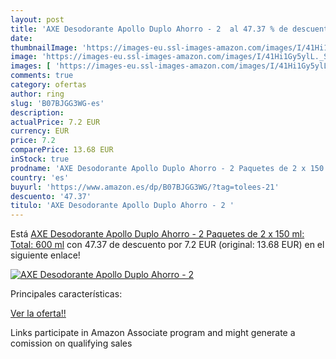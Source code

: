 ```yaml
---
layout: post
title: 'AXE Desodorante Apollo Duplo Ahorro - 2  al 47.37 % de descuento'
date: 
thumbnailImage: 'https://images-eu.ssl-images-amazon.com/images/I/41Hi1Gy5ylL._SL200_.jpg'
image: 'https://images-eu.ssl-images-amazon.com/images/I/41Hi1Gy5ylL._SL200_.jpg'
images: [ 'https://images-eu.ssl-images-amazon.com/images/I/41Hi1Gy5ylL._SL200_.jpg' ]
comments: true
category: ofertas
author: ring
slug: 'B07BJGG3WG-es'
description:
actualPrice: 7.2 EUR
currency: EUR
price: 7.2
comparePrice: 13.68 EUR
inStock: true
prodname: 'AXE Desodorante Apollo Duplo Ahorro - 2 Paquetes de 2 x 150 ml: Total: 600 ml'
country: 'es'
buyurl: 'https://www.amazon.es/dp/B07BJGG3WG/?tag=tolees-21'
descuento: '47.37'
titulo: 'AXE Desodorante Apollo Duplo Ahorro - 2 '
---
```


Está [AXE Desodorante Apollo Duplo Ahorro - 2 Paquetes de 2 x 150 ml: Total: 600 ml](https://www.amazon.es/dp/B07BJGG3WG/?tag=tolees-21) con 47.37 de descuento por 7.2 EUR (original: 13.68 EUR) en el siguiente enlace!

[![AXE Desodorante Apollo Duplo Ahorro - 2 ](https://images-eu.ssl-images-amazon.com/images/I/41Hi1Gy5ylL._SL200_.jpg)](https://www.amazon.es/dp/B07BJGG3WG/?tag=tolees-21)

Principales características:


[Ver la oferta!!](https://www.amazon.es/dp/B07BJGG3WG/?tag=tolees-21)

Links participate in Amazon Associate program and might generate a comission on qualifying sales


